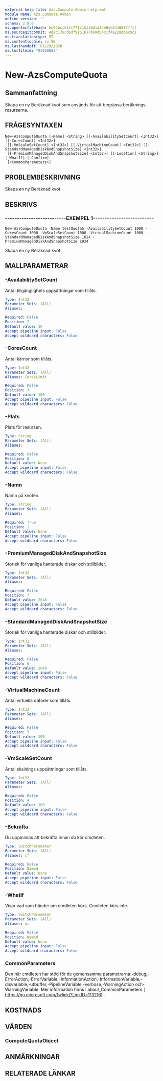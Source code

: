 ```yaml
---
external help file: Azs.Compute.Admin-help.xml
Module Name: Azs.Compute.Admin
online version: ''
schema: 2.0.0
ms.openlocfilehash: bc92bcc617c771c15330d1a24e8ed24466f7ffc7
ms.sourcegitcommit: 4d2c178cd6df9151877b08d54c1f4a228dbec9d1
ms.translationtype: MT
ms.contentlocale: sv-SE
ms.lasthandoff: 01/29/2020
ms.locfileid: "93920653"
---
```

# New-AzsComputeQuota

## Sammanfattning
Skapa en ny Beräknad kvot som används för att begränsa beräknings resurserna.

## FRÅGESYNTAXEN

```
New-AzsComputeQuota [-Name] <String> [[-AvailabilitySetCount] <Int32>] [[-CoresCount] <Int32>]
 [[-VmScaleSetCount] <Int32>] [[-VirtualMachineCount] <Int32>] [[-StandardManagedDiskAndSnapshotSize] <Int32>]
 [[-PremiumManagedDiskAndSnapshotSize] <Int32>] [[-Location] <String>] [-WhatIf] [-Confirm]
 [<CommonParameters>]
```

## PROBLEMBESKRIVNING
Skapa en ny Beräknad kvot.

## BESKRIVS

### --------------------------EXEMPEL 1--------------------------
```
New-AzsComputeQuota -Name testQuota5 -AvailabilitySetCount 1000 -CoresCount 1000 -VmScaleSetCount 1000 -VirtualMachineCount 1000 -StandardManagedDiskAndSnapshotSize 1024 -PremiumManagedDiskAndSnapshotSize 1024
```

Skapa en ny Beräknad kvot.

## MALLPARAMETRAR

### -AvailabilitySetCount
Antal tillgänglighets uppsättningar som tillåts.

```yaml
Type: Int32
Parameter Sets: (All)
Aliases: 

Required: False
Position: 2
Default value: 10
Accept pipeline input: False
Accept wildcard characters: False
```

### -CoresCount
Antal kärnor som tillåts.

```yaml
Type: Int32
Parameter Sets: (All)
Aliases: CoresLimit

Required: False
Position: 3
Default value: 100
Accept pipeline input: False
Accept wildcard characters: False
```

### -Plats
Plats för resursen.

```yaml
Type: String
Parameter Sets: (All)
Aliases: 

Required: False
Position: 8
Default value: None
Accept pipeline input: False
Accept wildcard characters: False
```

### -Namn
Namn på kvoten.

```yaml
Type: String
Parameter Sets: (All)
Aliases: 

Required: True
Position: 1
Default value: None
Accept pipeline input: False
Accept wildcard characters: False
```

### -PremiumManagedDiskAndSnapshotSize
Storlek för vanliga hanterade diskar och stillbilder.

```yaml
Type: Int32
Parameter Sets: (All)
Aliases: 

Required: False
Position: 7
Default value: 2048
Accept pipeline input: False
Accept wildcard characters: False
```

### -StandardManagedDiskAndSnapshotSize
Storlek för vanliga hanterade diskar och stillbilder.

```yaml
Type: Int32
Parameter Sets: (All)
Aliases: 

Required: False
Position: 6
Default value: 2048
Accept pipeline input: False
Accept wildcard characters: False
```

### -VirtualMachineCount
Antal virtuella datorer som tillåts.

```yaml
Type: Int32
Parameter Sets: (All)
Aliases: 

Required: False
Position: 5
Default value: 100
Accept pipeline input: False
Accept wildcard characters: False
```

### -VmScaleSetCount
Antal skalnings uppsättningar som tillåts.

```yaml
Type: Int32
Parameter Sets: (All)
Aliases: 

Required: False
Position: 4
Default value: 100
Accept pipeline input: False
Accept wildcard characters: False
```

### -Bekräfta
Du uppmanas att bekräfta innan du kör cmdleten.

```yaml
Type: SwitchParameter
Parameter Sets: (All)
Aliases: cf

Required: False
Position: Named
Default value: None
Accept pipeline input: False
Accept wildcard characters: False
```

### -WhatIf
Visar vad som händer om cmdleten körs.
Cmdleten körs inte.

```yaml
Type: SwitchParameter
Parameter Sets: (All)
Aliases: wi

Required: False
Position: Named
Default value: None
Accept pipeline input: False
Accept wildcard characters: False
```

### CommonParameters
Den här cmdleten har stöd för de gemensamma parametrarna:-debug,-ErrorAction,-ErrorVariable,-InformationAction,-InformationVariable,-disvariable,-utbuffer,-PipelineVariable,-verbose,-WarningAction och-WarningVariable. Mer information finns i about_CommonParameters ( https://go.microsoft.com/fwlink/?LinkID=113216) .

## KOSTNADS

## VÄRDEN

### ComputeQuotaObject

## ANMÄRKNINGAR

## RELATERADE LÄNKAR


